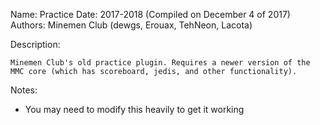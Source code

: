 Name: Practice
Date: 2017-2018 (Compiled on December 4 of 2017)
Authors: Minemen Club (dewgs, Erouax, TehNeon, Lacota)

Description:
```
Minemen Club's old practice plugin. Requires a newer version of the MMC core (which has scoreboard, jedis, and other functionality).
```

Notes:
- You may need to modify this heavily to get it working
